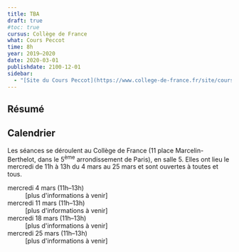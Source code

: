 ```yaml
---
title: TBA
draft: true
#toc: true
cursus: Collège de France
what: Cours Peccot
time: 8h
year: 2019–2020
date: 2020-03-01
publishdate: 2100-12-01
sidebar:
  - "[Site du Cours Peccot](https://www.college-de-france.fr/site/cours-peccot/)"
---
```


## Résumé

## Calendrier

Les séances se déroulent au Collège de France (11 place Marcelin-Berthelot, dans le 5<sup>ème</sup> arrondissement de Paris), en salle 5.
Elles ont lieu le mercredi de 11h à 13h du 4 mars au 25 mars et sont ouvertes à toutes et tous.

<dl class="row mb-0">
<dt class="col-lg-3 col-sm-4 text-sm-right">mercredi 4 mars (11h–13h)</dt>
<dd class="col-lg-9 col-sm-8">[plus d'informations à venir]</dd>

<dt class="col-lg-3 col-sm-4 text-sm-right">mercredi 11 mars (11h–13h)</dt>
<dd class="col-lg-9 col-sm-8">[plus d'informations à venir]</dd>

<dt class="col-lg-3 col-sm-4 text-sm-right">mercredi 18 mars (11h–13h)</dt>
<dd class="col-lg-9 col-sm-8">[plus d'informations à venir]</dd>

<dt class="col-lg-3 col-sm-4 text-sm-right">mercredi 25 mars (11h–13h)</dt>
<dd class="col-lg-9 col-sm-8">[plus d'informations à venir]</dd>
</dl>
